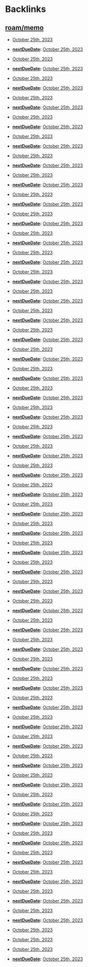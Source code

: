 
# Backlinks
## [roam/memo](<roam/memo.md>)
- [October 25th, 2023](<October 25th, 2023.md>)

- **[nextDueDate](<nextDueDate.md>):** [October 25th, 2023](<October 25th, 2023.md>)

- [October 25th, 2023](<October 25th, 2023.md>)

- **[nextDueDate](<nextDueDate.md>):** [October 25th, 2023](<October 25th, 2023.md>)

- [October 25th, 2023](<October 25th, 2023.md>)

- **[nextDueDate](<nextDueDate.md>):** [October 25th, 2023](<October 25th, 2023.md>)

- [October 25th, 2023](<October 25th, 2023.md>)

- **[nextDueDate](<nextDueDate.md>):** [October 25th, 2023](<October 25th, 2023.md>)

- [October 25th, 2023](<October 25th, 2023.md>)

- **[nextDueDate](<nextDueDate.md>):** [October 25th, 2023](<October 25th, 2023.md>)

- [October 25th, 2023](<October 25th, 2023.md>)

- **[nextDueDate](<nextDueDate.md>):** [October 25th, 2023](<October 25th, 2023.md>)

- [October 25th, 2023](<October 25th, 2023.md>)

- **[nextDueDate](<nextDueDate.md>):** [October 25th, 2023](<October 25th, 2023.md>)

- [October 25th, 2023](<October 25th, 2023.md>)

- **[nextDueDate](<nextDueDate.md>):** [October 25th, 2023](<October 25th, 2023.md>)

- [October 25th, 2023](<October 25th, 2023.md>)

- **[nextDueDate](<nextDueDate.md>):** [October 25th, 2023](<October 25th, 2023.md>)

- [October 25th, 2023](<October 25th, 2023.md>)

- **[nextDueDate](<nextDueDate.md>):** [October 25th, 2023](<October 25th, 2023.md>)

- [October 25th, 2023](<October 25th, 2023.md>)

- **[nextDueDate](<nextDueDate.md>):** [October 25th, 2023](<October 25th, 2023.md>)

- [October 25th, 2023](<October 25th, 2023.md>)

- **[nextDueDate](<nextDueDate.md>):** [October 25th, 2023](<October 25th, 2023.md>)

- [October 25th, 2023](<October 25th, 2023.md>)

- **[nextDueDate](<nextDueDate.md>):** [October 25th, 2023](<October 25th, 2023.md>)

- [October 25th, 2023](<October 25th, 2023.md>)

- **[nextDueDate](<nextDueDate.md>):** [October 25th, 2023](<October 25th, 2023.md>)

- [October 25th, 2023](<October 25th, 2023.md>)

- **[nextDueDate](<nextDueDate.md>):** [October 25th, 2023](<October 25th, 2023.md>)

- [October 25th, 2023](<October 25th, 2023.md>)

- **[nextDueDate](<nextDueDate.md>):** [October 25th, 2023](<October 25th, 2023.md>)

- [October 25th, 2023](<October 25th, 2023.md>)

- **[nextDueDate](<nextDueDate.md>):** [October 25th, 2023](<October 25th, 2023.md>)

- [October 25th, 2023](<October 25th, 2023.md>)

- **[nextDueDate](<nextDueDate.md>):** [October 25th, 2023](<October 25th, 2023.md>)

- [October 25th, 2023](<October 25th, 2023.md>)

- **[nextDueDate](<nextDueDate.md>):** [October 25th, 2023](<October 25th, 2023.md>)

- [October 25th, 2023](<October 25th, 2023.md>)

- **[nextDueDate](<nextDueDate.md>):** [October 25th, 2023](<October 25th, 2023.md>)

- [October 25th, 2023](<October 25th, 2023.md>)

- **[nextDueDate](<nextDueDate.md>):** [October 25th, 2023](<October 25th, 2023.md>)

- [October 25th, 2023](<October 25th, 2023.md>)

- **[nextDueDate](<nextDueDate.md>):** [October 25th, 2023](<October 25th, 2023.md>)

- [October 25th, 2023](<October 25th, 2023.md>)

- **[nextDueDate](<nextDueDate.md>):** [October 25th, 2023](<October 25th, 2023.md>)

- [October 25th, 2023](<October 25th, 2023.md>)

- **[nextDueDate](<nextDueDate.md>):** [October 25th, 2023](<October 25th, 2023.md>)

- [October 25th, 2023](<October 25th, 2023.md>)

- **[nextDueDate](<nextDueDate.md>):** [October 25th, 2023](<October 25th, 2023.md>)

- [October 25th, 2023](<October 25th, 2023.md>)

- **[nextDueDate](<nextDueDate.md>):** [October 25th, 2023](<October 25th, 2023.md>)

- [October 25th, 2023](<October 25th, 2023.md>)

- **[nextDueDate](<nextDueDate.md>):** [October 25th, 2023](<October 25th, 2023.md>)

- [October 25th, 2023](<October 25th, 2023.md>)

- **[nextDueDate](<nextDueDate.md>):** [October 25th, 2023](<October 25th, 2023.md>)

- [October 25th, 2023](<October 25th, 2023.md>)

- **[nextDueDate](<nextDueDate.md>):** [October 25th, 2023](<October 25th, 2023.md>)

- [October 25th, 2023](<October 25th, 2023.md>)

- **[nextDueDate](<nextDueDate.md>):** [October 25th, 2023](<October 25th, 2023.md>)

- [October 25th, 2023](<October 25th, 2023.md>)

- **[nextDueDate](<nextDueDate.md>):** [October 25th, 2023](<October 25th, 2023.md>)

- [October 25th, 2023](<October 25th, 2023.md>)

- **[nextDueDate](<nextDueDate.md>):** [October 25th, 2023](<October 25th, 2023.md>)

- [October 25th, 2023](<October 25th, 2023.md>)

- **[nextDueDate](<nextDueDate.md>):** [October 25th, 2023](<October 25th, 2023.md>)

- [October 25th, 2023](<October 25th, 2023.md>)

- **[nextDueDate](<nextDueDate.md>):** [October 25th, 2023](<October 25th, 2023.md>)

- [October 25th, 2023](<October 25th, 2023.md>)

- **[nextDueDate](<nextDueDate.md>):** [October 25th, 2023](<October 25th, 2023.md>)

- [October 25th, 2023](<October 25th, 2023.md>)

- **[nextDueDate](<nextDueDate.md>):** [October 25th, 2023](<October 25th, 2023.md>)

- [October 25th, 2023](<October 25th, 2023.md>)

- **[nextDueDate](<nextDueDate.md>):** [October 25th, 2023](<October 25th, 2023.md>)

- [October 25th, 2023](<October 25th, 2023.md>)

- **[nextDueDate](<nextDueDate.md>):** [October 25th, 2023](<October 25th, 2023.md>)

- [October 25th, 2023](<October 25th, 2023.md>)

- **[nextDueDate](<nextDueDate.md>):** [October 25th, 2023](<October 25th, 2023.md>)

- [October 25th, 2023](<October 25th, 2023.md>)

- **[nextDueDate](<nextDueDate.md>):** [October 25th, 2023](<October 25th, 2023.md>)

- [October 25th, 2023](<October 25th, 2023.md>)

- **[nextDueDate](<nextDueDate.md>):** [October 25th, 2023](<October 25th, 2023.md>)

- [October 25th, 2023](<October 25th, 2023.md>)

- **[nextDueDate](<nextDueDate.md>):** [October 25th, 2023](<October 25th, 2023.md>)

- [October 25th, 2023](<October 25th, 2023.md>)

- **[nextDueDate](<nextDueDate.md>):** [October 25th, 2023](<October 25th, 2023.md>)

- [October 25th, 2023](<October 25th, 2023.md>)

- **[nextDueDate](<nextDueDate.md>):** [October 25th, 2023](<October 25th, 2023.md>)

- [October 25th, 2023](<October 25th, 2023.md>)

- **[nextDueDate](<nextDueDate.md>):** [October 25th, 2023](<October 25th, 2023.md>)

- [October 25th, 2023](<October 25th, 2023.md>)

- **[nextDueDate](<nextDueDate.md>):** [October 25th, 2023](<October 25th, 2023.md>)

- [October 25th, 2023](<October 25th, 2023.md>)

- [October 25th, 2023](<October 25th, 2023.md>)

- [October 25th, 2023](<October 25th, 2023.md>)

- **[nextDueDate](<nextDueDate.md>):** [October 25th, 2023](<October 25th, 2023.md>)

